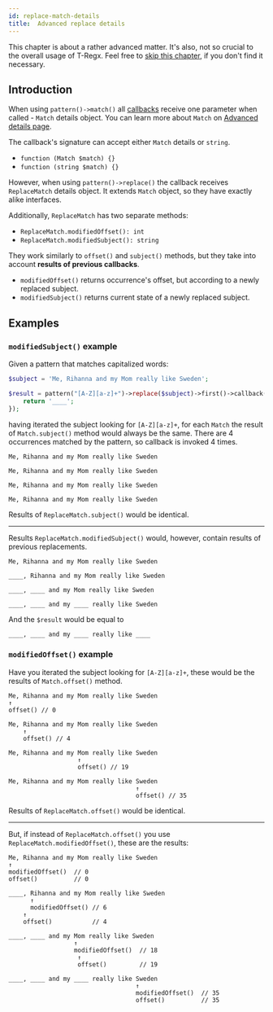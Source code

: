 ```yaml
---
id: replace-match-details
title:  Advanced replace details
---
```


This chapter is about a rather advanced matter. It's also, not so crucial to the overall usage of T-Regx. Feel free to 
[skip this chapter](match-details.md), if you don't find it necessary.

## Introduction

When using `pattern()->match()` all [callbacks](match-for-each.md) receive one parameter when called - `Match` details 
object. You can learn more about `Match` on [Advanced details page](match-details.md).

The callback's signature can accept either `Match` details or `string`. 

 - `function (Match $match) {}`
 - `function (string $match) {}`

However, when using `pattern()->replace()` the callback receives `ReplaceMatch` details object. It extends `Match` object,
so they have exactly alike interfaces.

Additionally, `ReplaceMatch` has two separate methods:

 - `ReplaceMatch.modifiedOffset(): int`
 - `ReplaceMatch.modifiedSubject(): string`

They work similarly to `offset()` and `subject()` methods, but they take into account **results of previous callbacks**.

 - `modifiedOffset()` returns occurrence's offset, but according to a newly replaced subject.
 - `modifiedSubject()` returns current state of a newly replaced subject.

## Examples

### `modifiedSubject()` example

Given a pattern that matches capitalized words:

```php
$subject = 'Me, Rihanna and my Mom really like Sweden';

$result = pattern("[A-Z][a-z]+")->replace($subject)->first()->callback(function () {
    return '____';
});
```

having iterated the subject looking for `[A-Z][a-z]+`, for each `Match` the result of `Match.subject()` method would 
always be the same. There are 4 occurrences matched by the pattern, so callback is invoked 4 times.

```text
Me, Rihanna and my Mom really like Sweden
```
```text
Me, Rihanna and my Mom really like Sweden
```
```text
Me, Rihanna and my Mom really like Sweden
```
```text
Me, Rihanna and my Mom really like Sweden
```
Results of `ReplaceMatch.subject()` would be identical.

---

Results `ReplaceMatch.modifiedSubject()` would, however, contain results of previous replacements.

```text
Me, Rihanna and my Mom really like Sweden
```
```text
____, Rihanna and my Mom really like Sweden
```
```text
____, ____ and my Mom really like Sweden
```
```text
____, ____ and my ____ really like Sweden
```

And the `$result` would be equal to
```text
____, ____ and my ____ really like ____
```

### `modifiedOffset()` example

Have you iterated the subject looking for `[A-Z][a-z]+`, these would be the results of `Match.offset()` method.

```text
Me, Rihanna and my Mom really like Sweden
↑
offset() // 0
```
```text
Me, Rihanna and my Mom really like Sweden
    ↑
    offset() // 4
```
```text
Me, Rihanna and my Mom really like Sweden
                   ↑
                   offset() // 19
```
```text
Me, Rihanna and my Mom really like Sweden
                                   ↑
                                   offset() // 35
```

Results of `ReplaceMatch.offset()` would be identical.

---

But, if instead of `ReplaceMatch.offset()` you use `ReplaceMatch.modifiedOffset()`, these are the results:

```text
Me, Rihanna and my Mom really like Sweden
↑ 
modifiedOffset()  // 0
offset()          // 0
```
```text
____, Rihanna and my Mom really like Sweden
      ↑ 
      modifiedOffset() // 6
    ↑ 
    offset()           // 4
```
```text
____, ____ and my Mom really like Sweden
                  ↑ 
                  modifiedOffset()  // 18
                   ↑ 
                   offset()         // 19
```
```text
____, ____ and my ____ really like Sweden
                                   ↑ 
                                   modifiedOffset()  // 35
                                   offset()          // 35
```
